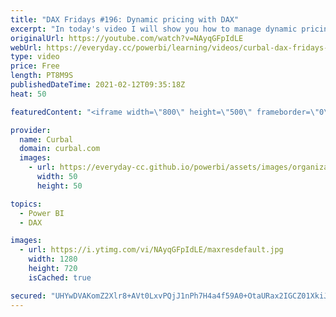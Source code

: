 ```yaml
---
title: "DAX Fridays #196: Dynamic pricing with DAX"
excerpt: "In today's video I will show you how to manage dynamic pricing in DAX. There is a catch though, can spot it?  How to do it in power query: https://www.youtube.com/watch?v=y3bOyNpJuXc  Download the file at curbal.com - Resources - Download center - DAX fridays - File 196.  Here you can download all the"
originalUrl: https://youtube.com/watch?v=NAyqGFpIdLE
webUrl: https://everyday.cc/powerbi/learning/videos/curbal-dax-fridays-196-dynamic-pricing-with-dax/
type: video
price: Free
length: PT8M9S
publishedDateTime: 2021-02-12T09:35:18Z
heat: 50

featuredContent: "<iframe width=\"800\" height=\"500\" frameborder=\"0\" src=\"https://www.youtube.com/embed/NAyqGFpIdLE\" allow=\"accelerometer; autoplay; encrypted-media; gyroscope; picture-in-picture\" allowfullscreen></iframe>"

provider:
  name: Curbal
  domain: curbal.com
  images:
    - url: https://everyday-cc.github.io/powerbi/assets/images/organizations/curbal.com-50x50.jpg
      width: 50
      height: 50

topics:
  - Power BI
  - DAX

images:
  - url: https://i.ytimg.com/vi/NAyqGFpIdLE/maxresdefault.jpg
    width: 1280
    height: 720
    isCached: true

secured: "UHYwDVAKomZ2Xlr8+AVt0LxvPQjJ1nPh7H4a4f59A0+OtaURax2IGCZ01XkiJkhlwDyltjX4J4i5qp/T2zTs1Pm3nGzRetmQvrPFxmcEZtVfCXJxP+psMUckhlQ9e4/DVqrq0YoaKcTaQ/aaA8m6HR91eG6O3t46qu9MFv8Cz85qo6/VnhS4sXwCh903/fEWIgQ76rmkDn849RpYY7CdicNHZnlklMzbS3kup1AlytK+9nws8GERiEFmBDfpQPxqZCCzSV+KakfdQJR786bOlrXBOCadYIx6pDc1Z+gNHLo6I1ThQQ7s29hl8UH8bfp5yRDIUUvZFw1f0rg6SbU8JTQKv3PTBQ9cWXL2fxifVdLx0k/tTj1lNZspbtMYh531TvU3Ave1Tg8Im6zwNka1pyKXtfz/SPq1qKSUSSqot/Y=;WwwYx1MEUR83WtqPpPIb5Q=="
---
```


